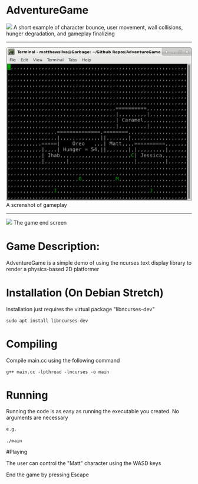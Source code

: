 # AdventureGame

![](readmeImages/gameDemo.png)
A short example of character bounce, user movement, wall collisions, hunger degradation, and gameplay finalizing

-------------------------------------------------------------------------------------------------


![](readmeImages/gameExample.png)
A screnshot of gameplay

-------------------------------------------------------------------------------------------------


![](readmeImages/gameDemo.png)
The game end screen


# Game Description:

AdventureGame is a simple demo of using the ncurses text display library to render a physics-based 2D platformer

# Installation (On Debian Stretch)

Installation just requires the virtual package "libncurses-dev"

	sudo apt install libncurses-dev
	
# Compiling

Compile main.cc using the following command
	
	g++ main.cc -lpthread -lncurses -o main
	
		
	
# Running

Running the code is as easy as running the executable you created. No arguments are necessary
	
	e.g.
	
	./main


#Playing
	
The user can control the "Matt" character using the WASD keys

End the game by pressing Escape
